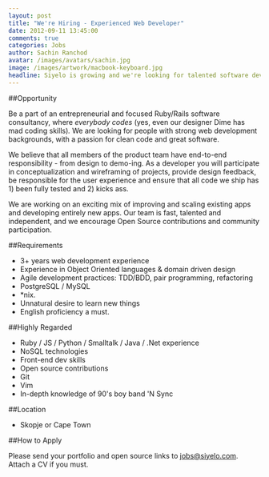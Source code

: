 ```yaml
---
layout: post
title: "We're Hiring - Experienced Web Developer"
date: 2012-09-11 13:45:00
comments: true
categories: Jobs
author: Sachin Ranchod
avatar: /images/avatars/sachin.jpg
image: /images/artwork/macbook-keyboard.jpg
headline: Siyelo is growing and we're looking for talented software developers to join our team!
---
```

##Opportunity

Be a part of an entrepreneurial and focused Ruby/Rails software consultancy, where *everybody codes* (yes, even our designer Dime has mad coding skills)*.* We are looking for people with strong web development backgrounds, with a passion for clean code and great software.

We believe that all members of the product team have end-to-end responsibility - from design to demo-ing. As a developer you will participate in conceptualization and wireframing of projects, provide design feedback, be responsible for the user experience and ensure that all code we ship has 1) been fully tested and 2) kicks ass.

We are working on an exciting mix of improving and scaling existing apps and developing entirely new apps. Our team is fast, talented and independent, and we encourage Open Source contributions and community participation. 

##Requirements

* 3+ years web development experience
* Experience in Object Oriented languages & domain driven design
* Agile development practices: TDD/BDD, pair programming, refactoring
* PostgreSQL / MySQL
* *nix.
* Unnatural desire to learn new things
* English proficiency a must.


##Highly Regarded

* Ruby / JS / Python / Smalltalk / Java / .Net experience
* NoSQL technologies
* Front-end dev skills
* Open source contributions
* Git
* Vim
* In-depth knowledge of 90's boy band 'N Sync

##Location

* Skopje or Cape Town

##How to Apply

Please send your portfolio and open source links to [jobs@siyelo.com](mailto:jobs@siyelo.com). Attach a CV if you must.
